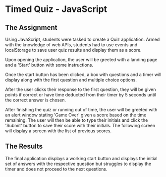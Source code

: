 # Timed Quiz - JavaScript

## The Assignment
Using JavaScript, students were tasked to create a Quiz application. Armed with the knowledge of web APIs, students had to use events and localStorage to save user quiz results and display them as a score.

Upon opening the application, the user will be greeted with a landing page and a 'Start' button with some instructions.

Once the start button has been clicked, a box with questions and a timer will display along with the first question and multiple choice options.

After the user clicks their response to the first question, they will be given points if correct or have time deducted from their timer by 5 seconds until the correct answer is chosen.

After finishing the quiz or running out of time, the user will be greeted with an alert window stating 'Game Over' given a score based on the time remaining. The user will then be able to type their initials and click the 'Submit' button to save their score with their initials. The following screen will display a screen with the list of previous scores.

## The Results
The final application displays a working start button and displays the initial set of answers with the respective question but struggles to display the timer and does not proceed to the next questions.